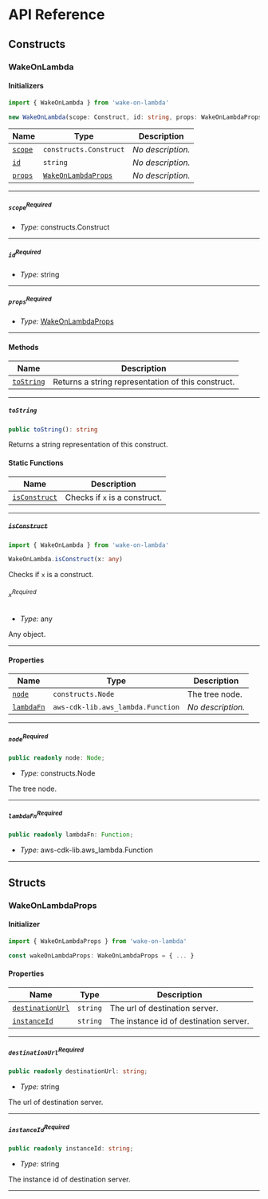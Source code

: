 # API Reference <a name="API Reference" id="api-reference"></a>

## Constructs <a name="Constructs" id="Constructs"></a>

### WakeOnLambda <a name="WakeOnLambda" id="wake-on-lambda.WakeOnLambda"></a>

#### Initializers <a name="Initializers" id="wake-on-lambda.WakeOnLambda.Initializer"></a>

```typescript
import { WakeOnLambda } from 'wake-on-lambda'

new WakeOnLambda(scope: Construct, id: string, props: WakeOnLambdaProps)
```

| **Name** | **Type** | **Description** |
| --- | --- | --- |
| <code><a href="#wake-on-lambda.WakeOnLambda.Initializer.parameter.scope">scope</a></code> | <code>constructs.Construct</code> | *No description.* |
| <code><a href="#wake-on-lambda.WakeOnLambda.Initializer.parameter.id">id</a></code> | <code>string</code> | *No description.* |
| <code><a href="#wake-on-lambda.WakeOnLambda.Initializer.parameter.props">props</a></code> | <code><a href="#wake-on-lambda.WakeOnLambdaProps">WakeOnLambdaProps</a></code> | *No description.* |

---

##### `scope`<sup>Required</sup> <a name="scope" id="wake-on-lambda.WakeOnLambda.Initializer.parameter.scope"></a>

- *Type:* constructs.Construct

---

##### `id`<sup>Required</sup> <a name="id" id="wake-on-lambda.WakeOnLambda.Initializer.parameter.id"></a>

- *Type:* string

---

##### `props`<sup>Required</sup> <a name="props" id="wake-on-lambda.WakeOnLambda.Initializer.parameter.props"></a>

- *Type:* <a href="#wake-on-lambda.WakeOnLambdaProps">WakeOnLambdaProps</a>

---

#### Methods <a name="Methods" id="Methods"></a>

| **Name** | **Description** |
| --- | --- |
| <code><a href="#wake-on-lambda.WakeOnLambda.toString">toString</a></code> | Returns a string representation of this construct. |

---

##### `toString` <a name="toString" id="wake-on-lambda.WakeOnLambda.toString"></a>

```typescript
public toString(): string
```

Returns a string representation of this construct.

#### Static Functions <a name="Static Functions" id="Static Functions"></a>

| **Name** | **Description** |
| --- | --- |
| <code><a href="#wake-on-lambda.WakeOnLambda.isConstruct">isConstruct</a></code> | Checks if `x` is a construct. |

---

##### ~~`isConstruct`~~ <a name="isConstruct" id="wake-on-lambda.WakeOnLambda.isConstruct"></a>

```typescript
import { WakeOnLambda } from 'wake-on-lambda'

WakeOnLambda.isConstruct(x: any)
```

Checks if `x` is a construct.

###### `x`<sup>Required</sup> <a name="x" id="wake-on-lambda.WakeOnLambda.isConstruct.parameter.x"></a>

- *Type:* any

Any object.

---

#### Properties <a name="Properties" id="Properties"></a>

| **Name** | **Type** | **Description** |
| --- | --- | --- |
| <code><a href="#wake-on-lambda.WakeOnLambda.property.node">node</a></code> | <code>constructs.Node</code> | The tree node. |
| <code><a href="#wake-on-lambda.WakeOnLambda.property.lambdaFn">lambdaFn</a></code> | <code>aws-cdk-lib.aws_lambda.Function</code> | *No description.* |

---

##### `node`<sup>Required</sup> <a name="node" id="wake-on-lambda.WakeOnLambda.property.node"></a>

```typescript
public readonly node: Node;
```

- *Type:* constructs.Node

The tree node.

---

##### `lambdaFn`<sup>Required</sup> <a name="lambdaFn" id="wake-on-lambda.WakeOnLambda.property.lambdaFn"></a>

```typescript
public readonly lambdaFn: Function;
```

- *Type:* aws-cdk-lib.aws_lambda.Function

---


## Structs <a name="Structs" id="Structs"></a>

### WakeOnLambdaProps <a name="WakeOnLambdaProps" id="wake-on-lambda.WakeOnLambdaProps"></a>

#### Initializer <a name="Initializer" id="wake-on-lambda.WakeOnLambdaProps.Initializer"></a>

```typescript
import { WakeOnLambdaProps } from 'wake-on-lambda'

const wakeOnLambdaProps: WakeOnLambdaProps = { ... }
```

#### Properties <a name="Properties" id="Properties"></a>

| **Name** | **Type** | **Description** |
| --- | --- | --- |
| <code><a href="#wake-on-lambda.WakeOnLambdaProps.property.destinationUrl">destinationUrl</a></code> | <code>string</code> | The url of destination server. |
| <code><a href="#wake-on-lambda.WakeOnLambdaProps.property.instanceId">instanceId</a></code> | <code>string</code> | The instance id of destination server. |

---

##### `destinationUrl`<sup>Required</sup> <a name="destinationUrl" id="wake-on-lambda.WakeOnLambdaProps.property.destinationUrl"></a>

```typescript
public readonly destinationUrl: string;
```

- *Type:* string

The url of destination server.

---

##### `instanceId`<sup>Required</sup> <a name="instanceId" id="wake-on-lambda.WakeOnLambdaProps.property.instanceId"></a>

```typescript
public readonly instanceId: string;
```

- *Type:* string

The instance id of destination server.

---



